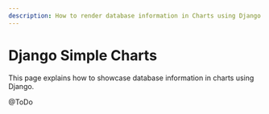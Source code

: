 ```yaml
---
description: How to render database information in Charts using Django
---
```


# Django Simple Charts

This page explains how to showcase database information in charts using Django.&#x20;

@ToDo

